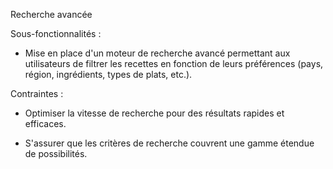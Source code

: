 Recherche avancée

Sous-fonctionnalités :

- Mise en place d'un moteur de recherche avancé permettant aux utilisateurs de filtrer les recettes en fonction de leurs préférences (pays, région, ingrédients, types de plats, etc.).


Contraintes :

- Optimiser la vitesse de recherche pour des résultats rapides et efficaces.

- S'assurer que les critères de recherche couvrent une gamme étendue de possibilités.
